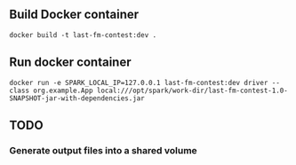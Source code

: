 ## Build Docker container

```
docker build -t last-fm-contest:dev .
```


## Run docker container 

```
docker run -e SPARK_LOCAL_IP=127.0.0.1 last-fm-contest:dev driver --class org.example.App local:///opt/spark/work-dir/last-fm-contest-1.0-SNAPSHOT-jar-with-dependencies.jar
```

## TODO
### Generate output files into a shared volume
